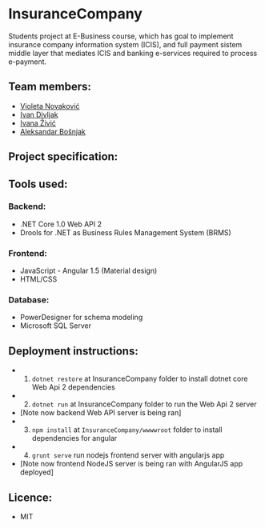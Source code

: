 # InsuranceCompany
Students project at E-Business course, which has goal to implement insurance company information system (ICIS), and full payment sistem middle layer that mediates ICIS and banking e-services required to process e-payment.

## Team members:
  - [Violeta Novaković](https://github.com/Fireblume)
  - [Ivan Divljak](https://github.com/divljiboy)
  - [Ivana Živić](https://github.com/ivanazivi)
  - [Aleksandar Bošnjak](https://github.com/aleksandarbos)

## Project specification:

## Tools used:
### Backend:
  - .NET Core 1.0 Web API 2
  - Drools for .NET as Business Rules Management System (BRMS)
  
### Frontend:
  - JavaScript - Angular 1.5 (Material design)
  - HTML/CSS

### Database:
  - PowerDesigner for schema modeling
  - Microsoft SQL Server
  
## Deployment instructions:
  - 1. ```dotnet restore``` at InsuranceCompany folder to install dotnet core Web Api 2 dependencies
  - 2. ```dotnet run``` at InsuranceCompany folder to run the Web Api 2 server
  - [Note now backend Web API server is being ran]
  - 3. ```npm install``` at ```InsuranceCompany/wwwwroot``` folder to install dependencies for angular 
  - 4. ```grunt serve``` run nodejs frontend server with angularjs app
  - [Note now frontend NodeJS server is being ran with AngularJS app deployed]

## Licence:
  - MIT
